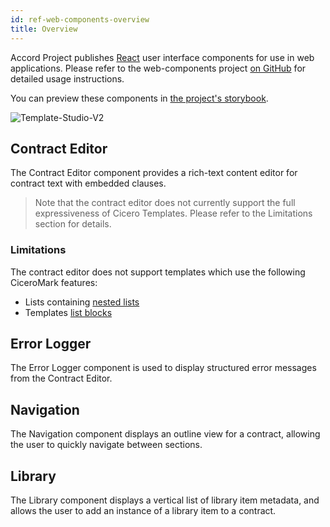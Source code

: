 ```yaml
---
id: ref-web-components-overview
title: Overview
---
```


Accord Project publishes [React](https://reactjs.org) user interface components for use in web applications. Please refer to the web-components project [on GitHub](https://github.com/accordproject/web-components) for detailed usage instructions.

You can preview these components in [the project's storybook](https://ap-web-components.netlify.app/).

![Template-Studio-V2](/docs/assets/reference/tsv2.png)

## Contract Editor

The Contract Editor component provides a rich-text content editor for contract text with embedded clauses.

> Note that the contract editor does not currently support the full expressiveness of Cicero Templates. Please refer to the Limitations section for details.

### Limitations

The contract editor does not support templates which use the following CiceroMark features:

* Lists containing [nested lists](markup-commonmark#nested-lists)
* Templates [list blocks](markup-blocks#list-blocks)

## Error Logger

The Error Logger component is used to display structured error messages from the Contract Editor.

## Navigation

The Navigation component displays an outline view for a contract, allowing the user to quickly navigate between sections.

## Library

The Library component displays a vertical list of library item metadata, and allows the user to add an instance of a library item to a contract.
